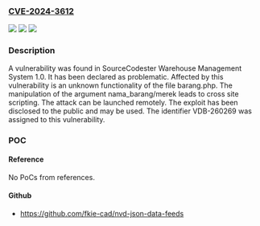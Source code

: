 ### [CVE-2024-3612](https://cve.mitre.org/cgi-bin/cvename.cgi?name=CVE-2024-3612)
![](https://img.shields.io/static/v1?label=Product&message=Warehouse%20Management%20System&color=blue)
![](https://img.shields.io/static/v1?label=Version&message=%3D%201.0%20&color=brighgreen)
![](https://img.shields.io/static/v1?label=Vulnerability&message=CWE-79%20Cross%20Site%20Scripting&color=brighgreen)

### Description

A vulnerability was found in SourceCodester Warehouse Management System 1.0. It has been declared as problematic. Affected by this vulnerability is an unknown functionality of the file barang.php. The manipulation of the argument nama_barang/merek leads to cross site scripting. The attack can be launched remotely. The exploit has been disclosed to the public and may be used. The identifier VDB-260269 was assigned to this vulnerability.

### POC

#### Reference
No PoCs from references.

#### Github
- https://github.com/fkie-cad/nvd-json-data-feeds

